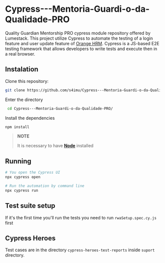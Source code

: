 # Cypress---Mentoria-Guardi-o-da-Qualidade-PRO

Quality Guardian Mentorship PRO cypress module repository offered by Lumestack. This project utilize Cypress to automate the testing of a login feature and user update feature of [Orange HRM](https://opensource-demo.orangehrmlive.com/web/index.php/auth/login). Cypress is a JS-based E2E testing framework that allows developers to write tests and execute then in a real browser.

## Instalation

Clone this repository:

```bash
git clone https://github.com/s4imu/Cypress---Mentoria-Guardi-o-da-Qualidade-PRO.git
```

Enter the directory

```bash
 cd Cypress---Mentoria-Guardi-o-da-Qualidade-PRO/
```

Install the dependencies

```bash
npm install
```

> **NOTE**
>
> It is necessary to have [**Node**](https://nodejs.org/en/) installed

## Running

```bash
# You open the Cypress UI
npx cypress open

# Run the automation by command line
npx cypress run
```

## Test suite setup

If it's the first time you'll run the tests you need to run `rwaSetup.spec.cy.js` first


## Cypress Heroes

Test cases are in the directory `cypress-heroes-test-reports` inside `suport` directory.